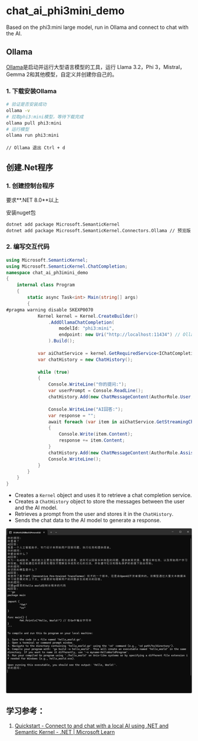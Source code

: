 # chat_ai_phi3mini_demo
Based on the phi3:mini large model, run in Ollama and connect to chat with the AI.

## Ollama

[Ollama](https://ollama.com/)是启动并运行大型语言模型的工具，运行 Llama 3.2，Phi 3，Mistral，Gemma 2和其他模型，自定义并创建你自己的。

### 1. 下载安装Ollama

```bash
# 验证是否安装成功
ollama -v
# 拉取phi3:mini模型，等待下载完成
ollama pull phi3:mini
# 运行模型
ollama run phi3:mini

// Ollama 退出 Ctrl + d
```



## 创建.Net程序

### 1. 创建控制台程序

要求**.NET 8.0**以上

安装nuget包

```bash
dotnet add package Microsoft.SemanticKernel
dotnet add package Microsoft.SemanticKernel.Connectors.Ollama // 预览版
```



### 2. 编写交互代码

```csharp
using Microsoft.SemanticKernel;
using Microsoft.SemanticKernel.ChatCompletion;
namespace chat_ai_ph3imini_demo
{
    internal class Program
    {
        static async Task<int> Main(string[] args)
        {
#pragma warning disable SKEXP0070
            Kernel kernel = Kernel.CreateBuilder()
                .AddOllamaChatCompletion(
                    modelId: "phi3:mini",
                    endpoint: new Uri("http://localhost:11434") // Ollama默认运行端口 11434
                ).Build();

            var aiChatService = kernel.GetRequiredService<IChatCompletionService>();
            var chatHistory = new ChatHistory();

            while (true)
            {
                Console.WriteLine("你的提问:");
                var userPrompt = Console.ReadLine();
                chatHistory.Add(new ChatMessageContent(AuthorRole.User, userPrompt));

                Console.WriteLine("AI回答:");
                var response = "";
                await foreach (var item in aiChatService.GetStreamingChatMessageContentsAsync(chatHistory))
                {
                    Console.Write(item.Content);
                    response += item.Content;
                }
                chatHistory.Add(new ChatMessageContent(AuthorRole.Assistant, response));
                Console.WriteLine();
            }
        }
    }
}
```

- Creates a `Kernel` object and uses it to retrieve a chat completion service.
- Creates a `ChatHistory` object to store the messages between the user and the AI model.
- Retrieves a prompt from the user and stores it in the `ChatHistory`.
- Sends the chat data to the AI model to generate a response.

![char_ai_demo](/img/chat_ai_demo.png)



## 学习参考：

1. [Quickstart - Connect to and chat with a local AI using .NET and Semantic Kernel - .NET | Microsoft Learn](https://learn.microsoft.com/en-us/dotnet/ai/quickstarts/quickstart-local-ai)